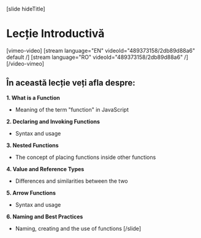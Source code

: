[slide hideTitle]
# Lecție Introductivă

[vimeo-video]
[stream language="EN" videoId="489373158/2db89d88a6" default /]
[stream language="RO" videoId="489373158/2db89d88a6"  /]
[/video-vimeo]

## În această lecție veți afla despre:

**1. What is a Function**

- Meaning of the term "function" in JavaScript 

**2. Declaring and Invoking Functions**

- Syntax and usage 

**3. Nested Functions**

- The concept of placing functions inside other functions 

**4. Value and Reference Types**

- Differences and similarities between the two

**5. Arrow Functions**

- Syntax and usage

**6. Naming and Best Practices**

- Naming, creating and the use of functions
[/slide]